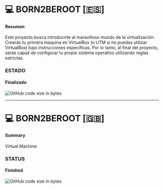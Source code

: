 # :computer: BORN2BEROOT [:es:]

#### Resumen

Este proyecto busca introducirte al maravilloso mundo de la virtualización.
Crearás tu primera máquina en VirtualBox (o UTM si no puedes utilizar VirtualBox)
bajo instrucciones específicas. Por lo tanto, al final del proyecto, serás capaz de configurar
tu propio sistema operativo utilizando reglas estrictas.

### ESTADO
#### Finalizado

![GitHub code size in bytes](https://img.shields.io/badge/RESULTADO-115%25-green)

<hr/>

# :computer: BORN2BEROOT [:gb:]
#### Summary
Virtual Machine.

### STATUS
#### Finished

![GitHub code size in bytes](https://img.shields.io/badge/RESULT-115%25-green)
